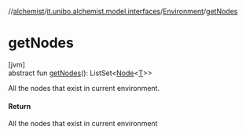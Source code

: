 //[alchemist](../../../index.md)/[it.unibo.alchemist.model.interfaces](../index.md)/[Environment](index.md)/[getNodes](get-nodes.md)

# getNodes

[jvm]\
abstract fun [getNodes](get-nodes.md)(): ListSet<[Node](../-node/index.md)<[T](../-action/index.md)>>

All the nodes that exist in current environment.

#### Return

All the nodes that exist in current environment
